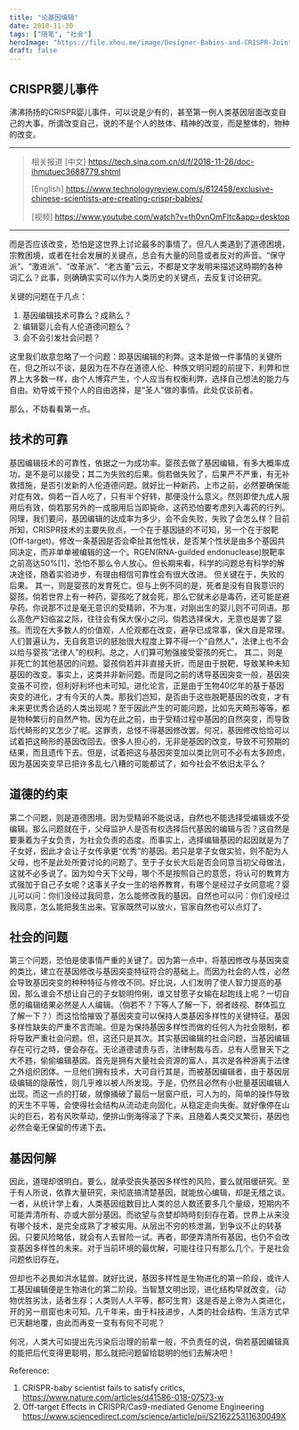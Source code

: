 ```yaml
---
title: "论基因编辑"
date: 2018-11-30
tags: ["随笔", "社会"]
heroImage: "https://file.xhou.me/image/Designer-Babies-and-CRISPR-Joints-Image-of-DNA-min.jpg"
draft: false
---
```


## CRISPR婴儿事件
沸沸扬扬的CRISPR婴儿事件，可以说是少有的，甚至第一例人类基因层面改变自己的大事。所谓改变自己，说的不是个人的肢体、精神的改变，而是整体的，物种的改变。

---
> 相关报道
> [中文] https://tech.sina.com.cn/d/f/2018-11-26/doc-ihmutuec3688779.shtml
>
> [English] https://www.technologyreview.com/s/612458/exclusive-chinese-scientists-are-creating-crispr-babies/
>
> [视频] https://www.youtube.com/watch?v=th0vnOmFltc&app=desktop
---

而是否应该改变，恐怕是这世界上讨论最多的事情了。但凡人类遇到了道德困境，宗教困境，或者在社会发展的关键点，总会有大量的同意或者反对的声音。“保守派”、“激进派”、“改革派”、“老古董”云云，不都是文字发明来描述这時期的各种词汇么？此事，则确确实实可以作为人类历史的关键点，去反复讨论研究。


关键的问题在于几点：

1. 基因编辑技术可靠么？成熟么？
2. 编辑婴儿会有人伦道德问题么？
3. 会不会引发社会问题？

这里我们故意忽略了一个问题：即基因编辑的利弊。这本是做一件事情的关键所在，但之所以不谈，是因为在不存在道德人伦、种族文明问题的前提下，利弊和世界上大多数一样，由个人博弈产生，个人应当有权衡利弊，选择自己想法的能力与自由。劝导或干预个人的自由选择，是“圣人”做的事情。此处仅谈前者。

那么，不妨看看第一点。

## 技术的可靠

基因编辑技术的可靠性，依据之一为成功率。婴孩去做了基因编辑，有多大概率成功，是不是可以接受；其二为失败的后果。倘若做失败了，后果严不严重，有无补救措施，是否引发新的人伦道德问题。就好比一种新药，上市之前，必然要确保能对症有效。倘若一百人吃了，只有半个好转，那便没什么意义。然则即使九成人服用后有效，倘若那另外的一成服用后当即毙命，这药恐怕要考虑列入毒药的行列。同理，我们要问，基因编辑的达成率为多少，会不会失败，失败了会怎么样？目前所知，CRISPR技术的主要失败点，一个在于基因链的不可知，另一个在于脱靶(Off-target)。修改一条基因是否会牵扯其他性状，是否某个性状是由多个基因共同决定，而非单单被编辑的这一个。RGEN(RNA-guilded endonuclease)脱靶率之前高达50%[1]，恐怕不那么令人放心。但长期来看，科学的问题总有科学的解决途径，随着实验进步，有理由相信可靠性会有很大改进。
但关键在于，失败的后果。
其一，则是婴孩的发育死亡。但与上例不同的是，死者是没有自我意识的婴孩。倘若世界上有一种药，婴孩吃了就会死，那么它就未必是毒药，还可能是避孕药。你说那不过是毫无意识的受精卵，不为准，对刚出生的婴儿则不可同语。那么高危产妇临盆之际，往往会有保大保小之问。倘若选择保大，无意也是害了婴孩。而现在大多数人的价值观，人伦观都在改变，避孕已成常事，保大自是常理。人们普遍认为，无自我意识的胚胎很大程度上算不得一个“自然人”，法律上也不会以给与婴孩“法律人”的权利。总之，人们算可勉强接受婴孩的死亡。
其二，则是非死亡的其他基因的问题。婴孩倘若并非直接夭折，而是由于脱靶，导致某种未知基因的改变。事实上，这类并非新问题。而是同之前的诱导基因突变一般，基因突变虽不可控，但利好利坏也未可知。进化论言，正是由于生物40亿年的基于基因突变的进化，才有今天的人类。那我们岂知，是否由于这些脱靶基因的改变，才有未来更优秀合适的人类出现呢？至于因此产生的可能问题，比如先天畸形等等，都是物种繁衍的自然产物。因为在此之前，由于受精过程中基因的自然突变，而导致后代畸形的又怎少了呢。这罪责，总怪不得基因修改罢。何况，基因修改恰恰可以试着把这畸形的基因改回去。很多人担心的，无非是基因的改变，导致不可预期的结果，而且遗传下去。但是，试着把这与基因突变加以类比则可不必有太多顾虑，因为基因突变早已把许多乱七八糟的可能都试了，如今社会不依旧太平么？

## 道德的约束
第二个问题，则是道德困境。因为受精卵不能说话，自然也不能选择受编辑或不受编辑。那么问题就在于，父母监护人是否有权选择后代基因的编辑与否？这自然是要秉着为子女负责，为社会负责的态度。而事实上，选择编辑基因的起因就是为了子女好，因此才会让子女传承更“优秀”的基因。若只是拿子女做实验，则不配为人父母，也不是此处所要讨论的问题了。至于子女长大后是否会同意当初父母做法，这就不必多说了。因为如今天下父母，哪个不是按照自己的意愿，将认可的教育方式强加于自己子女呢？这事关子女一生的培养教育，有哪个是经过子女同意呢？婴儿可以问：你们没经过我同意，怎么能修改我的基因。自然也可以问：你们没经过我同意，怎么能把我生出来。官家既然可以放火，官家自然也可以点灯了。

## 社会的问题
第三个问题，恐怕是使事情严重的关键了。因为第一点中，将基因修改与基因突变的类比，建立在基因修改与基因突变特征符合的基础上。而因为社会的人性，必然会导致基因突变的种种特征与修改不同。好比说，人们发明了使人智力提高的基因，那么谁会不想让自己的子女聪明伶俐，谁又甘愿子女输在起跑线上呢？一切自愿的编辑结果必然是人人编辑。（倘若不？下等人了解一下，弱者歧视、群体孤立了解一下？）而这恰恰摧毁了基因突变可以保持人类基因多样性的关键特征。基因多样性缺失的严重不言而喻。但是为保持基因多样性而做的任何人为社会限制，都将导致严重社会问题。但，这还只是其次。其实基因编辑的社会问题，当基因编辑存在可行之時，便会存在。无论道德谴责与否，法律制裁与否，总有人愿冒天下之大不韪，偷偷编辑基因。首先是拥有大量社会资源的富人，其次是各种游离于法律之外组织团体。一旦他们拥有技术，大可自行其是，而被基因编辑者，由于基因层级编辑的隐蔽性，则几乎难以被人所发现。于是，仍然且必然有小批量基因编辑人出现。而这一点的打破，就像捅破了最后一层窗户纸，可人为的，简单的操作导致的天生不平等，会使得社会结构从流动走向固化，从稳定走向失衡。就好像停在山尖的巨石，若有风吹草动，便排山倒海得滚了下来。且随着人类交叉繁衍，基因也必然会毫无保留的传递下去。

## 基因何解
因此，道理却很明白。要么，就承受丧失基因多样性的风险，要么就阻缓研究。至于有人所说，依靠大量研究，来彻底搞清楚基因，就能放心编辑，却是无稽之谈。一者，从统计学上看，人类基因组数目比人类的总人数还要多几个量级，短期内不可能弄清所有、亦或大部分基因。而欲望与贪婪却時時刻刻存在着。世界上从来没有哪个技术，是完全成熟了才被实用。从层出不穷的核泄漏，到争议不止的转基因。只要风险略低，就会有人去冒险一试。再者，即便弄清所有基因，也仍不会改变基因多样性的未来。对于当前环境的最优解，可能往往只有那么几个。于是社会问题依旧存在。


但却也不必畏如洪水猛兽。就好比说，基因多样性是生物进化的第一阶段，或许人工基因编辑便是生物进化的第二阶段。当智慧文明出现，进化结构早就改变。（动物优胜劣汰，适者生存；人类则人人平等，都可生育）这是否是上帝为人类进化，开的另一扇窗也未可知。几千年来，由于科技进步，人类的社会结构、生活方式早已天翻地覆，由此而再变一变有有何不可呢？


何况，人类大可如提出先污染后治理的前辈一般，不负责任的说，倘若基因编辑真的能把后代变得更聪明，那么就把问题留给聪明的他们去解决吧！

Reference:

1. CRISPR-baby scientist fails to satisfy critics, https://www.nature.com/articles/d41586-018-07573-w
2. Off-target Effects in CRISPR/Cas9-mediated Genome Engineering https://www.sciencedirect.com/science/article/pii/S216225311630049X